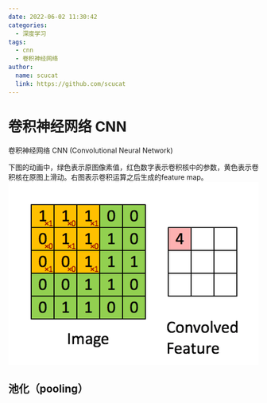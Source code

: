 ```yaml
---
date: 2022-06-02 11:30:42
categories: 
  - 深度学习
tags: 
  - cnn
  - 卷积神经网络
author: 
  name: scucat
  link: https://github.com/scucat
---
```


# 卷积神经网络 CNN
卷积神经网络 CNN (Convolutional Neural Network)

下图的动画中，绿色表示原图像素值，红色数字表示卷积核中的参数，黄色表示卷积核在原图上滑动。右图表示卷积运算之后生成的feature map。
![](https://raw.githubusercontent.com/scucat/images/master/v2-6428cf505ac1e9e1cf462e1ec8fe9a68_b.gif)

## 池化（pooling）